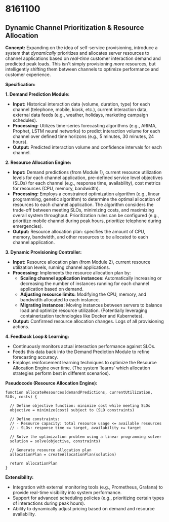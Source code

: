 # 8161100

## Dynamic Channel Prioritization & Resource Allocation

**Concept:** Expanding on the idea of self-service provisioning, introduce a system that *dynamically* prioritizes and allocates server resources to channel applications based on *real-time* customer interaction demand and predicted peak loads. This isn't simply provisioning *more* resources, but intelligently shifting them between channels to optimize performance and customer experience.

**Specification:**

**1. Demand Prediction Module:**

*   **Input:** Historical interaction data (volume, duration, type) for each channel (telephone, mobile, kiosk, etc.), current interaction data, external data feeds (e.g., weather, holidays, marketing campaign schedules).
*   **Processing:** Utilizes time-series forecasting algorithms (e.g., ARIMA, Prophet, LSTM neural networks) to predict interaction volume for each channel over defined time horizons (e.g., 5 minutes, 30 minutes, 24 hours).
*   **Output:** Predicted interaction volume and confidence intervals for each channel.

**2. Resource Allocation Engine:**

*   **Input:** Demand predictions (from Module 1), current resource utilization levels for each channel application, pre-defined service level objectives (SLOs) for each channel (e.g., response time, availability), cost metrics for resources (CPU, memory, bandwidth).
*   **Processing:**  Employs a constrained optimization algorithm (e.g., linear programming, genetic algorithm) to determine the optimal allocation of resources to each channel application. The algorithm considers the trade-off between meeting SLOs, minimizing costs, and maximizing overall system throughput. Prioritization rules can be configured (e.g., prioritize mobile channel during peak hours, prioritize telephone during emergencies).
*   **Output:** Resource allocation plan: specifies the amount of CPU, memory, bandwidth, and other resources to be allocated to each channel application.

**3. Dynamic Provisioning Controller:**

*   **Input:** Resource allocation plan (from Module 2), current resource utilization levels, running channel applications.
*   **Processing:** Implements the resource allocation plan by:
    *   **Scaling channel application instances:** Automatically increasing or decreasing the number of instances running for each channel application based on demand.
    *   **Adjusting resource limits:** Modifying the CPU, memory, and bandwidth allocated to each instance.
    *   **Migrating instances:**  Moving instances between servers to balance load and optimize resource utilization. (Potentially leveraging containerization technologies like Docker and Kubernetes).
*   **Output:** Confirmed resource allocation changes.  Logs of all provisioning actions.

**4.  Feedback Loop & Learning:**

*   Continuously monitors actual interaction performance against SLOs.
*   Feeds this data back into the Demand Prediction Module to refine forecasting accuracy.
*   Employs reinforcement learning techniques to optimize the Resource Allocation Engine over time. (The system 'learns' which allocation strategies perform best in different scenarios).



**Pseudocode (Resource Allocation Engine):**

```
function allocateResources(demandPredictions, currentUtilization, SLOs, costs) {

  // Define objective function: minimize cost while meeting SLOs
  objective = minimize(cost) subject to (SLO constraints)

  // Define constraints:
  // - Resource capacity: total resource usage <= available resources
  // - SLOs: response time <= target, availability >= target

  // Solve the optimization problem using a linear programming solver
  solution = solve(objective, constraints)

  // Generate resource allocation plan
  allocationPlan = createAllocationPlan(solution)

  return allocationPlan
}
```

**Extensibility:**

*   Integration with external monitoring tools (e.g., Prometheus, Grafana) to provide real-time visibility into system performance.
*   Support for advanced scheduling policies (e.g., prioritizing certain types of interactions during peak hours).
*   Ability to dynamically adjust pricing based on demand and resource availability.